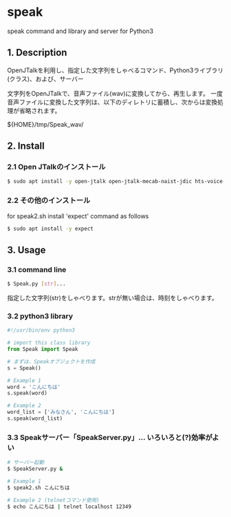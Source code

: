 # speak
speak command and library and server for Python3

## 1. Description
OpenJTalkを利用し、指定した文字列をしゃべるコマンド、Python3ライブラリ(クラス)、および、サーバー

文字列をOpenJTalkで、音声ファイル(wav)に変換してから、再生します。
一度音声ファイルに変換した文字列は、以下のディレトリに蓄積し、次からは変換処理が省略されます。

${HOME}/tmp/Speak_wav/

## 2. Install

### 2.1 Open JTalkのインストール

```bash
$ sudo apt install -y open-jtalk open-jtalk-mecab-naist-jdic hts-voice-nitech-jp-atr503-m001
```

### 2.2 その他のインストール

for speak2.sh install 'expect' command as follows
```bash
$ sudo apt install -y expect
```

## 3. Usage

### 3.1 command line

```bash
$ Speak.py [str]...
```
指定した文字列(str)をしゃべります。strが無い場合は、時刻をしゃべります。


### 3.2 python3 library

```python
#!/usr/bin/env python3

# import this class library
from Speak import Speak

# まずは、Speakオブジェクトを作成
s = Speak()

# Example 1
word = 'こんにちは'
s.speak(word)

# Example 2
word_list = ['みなさん', 'こんにちは']
s.speak(word_list)
```

### 3.3 Speakサーバー「SpeakServer.py」… いろいろと(?)効率がよい


```bash
# サーバー起動
$ SpeakServer.py &

# Example 1
$ speak2.sh こんにちは

# Example 2 (telnetコマンド使用)
$ echo こんにちは | telnet localhost 12349
```

